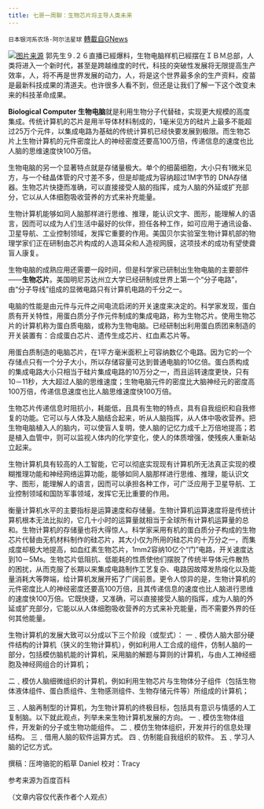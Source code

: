 ```yaml
---
title: 七哥一周聊：生物芯片将主导人类未来
---
```

`日本银河系农场-阿尔法星球` [轉載自GNews](https://gnews.org/zh-hans/1561851/)

![](https://assets.gnews.org/wp-content/uploads/2021/09/图片1-95.png)[图片来源](http://www.chanpin100.com/)
郭先生９.２６直播已經爆料，生物电脑样机已經摆在ＩＢＭ总部，人类将进入一个新时代，甚至是跨越维度的时代，科技的突破性发展将无限提高生产效率，人，将不再是世界发展的动力，人，将是这个世界最多余的生产资料，疫苗是最新科技成果的清道夫。也许很多人看不到，但还是让我们了解一下这个改变未来的科技革命成果。

**Biological Computer 生物电脑**就是利用生物分子代替硅，实现更大规模的高度集成。传统计算机的芯片是用半导体材料制成的，1毫米见方的硅片上最多不能超过25万个元件，以集成电路为基础的传统计算机已经快要发展到极限。而生物芯片上生物计算机的元件密度比人的神经密度还要高100万倍，传递信息的速度也比人脑的思维速度快100万倍。

生物电脑的另一个显著特点就是存储量极大。单个的细菌细胞，大小只有1微米见方，与一个硅晶体管的尺寸差不多，但是却能成为容纳超过1M字节的 DNA存储器。生物芯片快捷而准确，可以直接接受人脑的指挥，成为人脑的外延或扩充部分，它以从人体细胞吸收营养的方式来补充能量。

生物计算机能够如同人脑那样进行思维、推理，能认识文字、图形，能理解人的语言，因而可以成为人们生活中最好的伙伴，担任各种工作，如可应用于通讯设备、卫星导航、工业控制领域，发挥它重要的作用。美国贝尔实验室生物计算机部的物理学家们正在研制由芯片构成的人造耳朵和人造视网膜，这项技术的成功有望使聋盲人康复。

生物电脑的成熟应用还需要一段时间，但是科学家已研制出生物电脑的主要部件——**生物芯片**。美国明尼苏达州立大学已经研制成世界上第一个“分子电路”，由“分子导线”组成的显微电路只有计算机电路的千分之一。

电脑的性能是由元件与元件之间电流启闭的开关速度来决定的。科学家发现，蛋白质有开关特性，用蛋白质分子作元件制成的集成电路，称为生物芯片。使用生物芯片的计算机称为蛋白质电脑，或称为生物电脑。已经研制出利用蛋白质团来制造的开关装置有：合成蛋白芯片、遗传生成芯片、红血素芯片等。

用蛋白质制造的电脑芯片，在1平方毫米面积上可容纳数亿个电路。因为它的一个存储点只有一个分子大小，所以存储容量可达到普通电脑的10亿倍。蛋白质构成的集成电路大小只相当于硅片集成电路的10万分之一，而且运转速度更快，只有10－11秒，大大超过人脑的思维速度；生物电脑元件的密度比大脑神经元的密度高100万倍，传递信息速度也比人脑思维速度快100万倍。

生物芯片传递信息时阻抗小，耗能低，且具有生物的特点，具有自我组织和自我修复的功能。它可以与人体及人脑结合起来，听从人脑指挥，从人体中吸收营养。把生物电脑植入人的脑内，可以使盲人复明，使人脑的记忆力成千上万倍地提高；若是植入血管中，则可以监视人体内的化学变化，使人的体质增强，使残疾人重新站立起来。

生物计算机具有较高的人工智能，它可以彻底实现现有计算机所无法真正实现的模糊推理功能和神经网络运算功能，能够如同人脑那样进行思维、推理，能认识文字、图形，能理解人的语言，因而可以承担各种工作，可广泛应用于卫星导航、工业控制领域和国防军事领域，发挥它无比重要的作用。

衡量计算机水平的主要指标是运算速度和存储量。生物计算机运算速度将是传统计算机根本无法比拟的，它几十小时的运算量就相当于全球所有计算机运算量的总和。生物计算机的存储量也将大得惊人。科学家采用有机的蛋白质分子构成的生物芯片代替由无机材料制作的硅芯片，其大小仅为所用的硅芯片的十万分之一，而集成度却极大地提高，如血红素生物芯片，1mm2容纳10亿个“门”电路，开关速度达到10－5Μs。生物芯片低阻抗、低能耗的性质使他们摆脱了传统半导体元件散热的困扰，从而克服了长期以来集成电路制作工艺复杂、电路因故障发热熔化以及能量消耗大等弊端，给计算机发展开拓了广阔前景。更令人惊异的是，生物计算机的元件密度比人的神经密度还要高100万倍，且其传递信息的速度也比人脑进行思维的速度快100万倍。它既快捷，又准确，可以直接接受人脑的指挥，成为人脑的外延或扩充部分，它能以从人体细胞吸收营养的方式来补充能量，而不需要外界的任何其他能量。

生物计算机的发展大致可以分成以下三个阶段（或型式）：
一﹑模仿人脑大部分硬件结构的计算机（狭义的生物计算机），例如利用人工合成的组件，仿制人脑的一部分，包括模仿脑机能的计算机，采用脑的解题与算则的计算机，与由人工神经细胞及神经网组合的计算机；

二﹑模仿人脑细微组织的计算机，例如利用生物芯片与生物体分子组件（包括生物体液体组件、蛋白质组件、生物感测组件、生物存储元件等）所组成的计算机；

三﹑人脑再制型的计算机，为生物计算机的终极目标，包括具有意识与情感的人工复制脑。以下就此观点，列举未来生物计算机发展的方向。
一﹑模仿生物体组件，开发新的分子或生物功能组件。
二﹑模仿生物体组织，开发并行的信息处理结构。
三﹑借用人脑的软件运算方式。
四﹑仿制能自我组织的软件。
五﹑学习人脑的记忆方式。

撰稿：压垮骆驼的稻草 Daniel
校对：Tracy

参考来源为百度百科

（文章内容仅代表作者个人观点）
